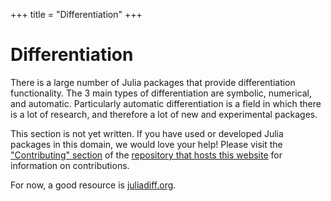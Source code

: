 +++
title = "Differentiation"
+++

# Differentiation
There is a large number of Julia packages that provide differentiation functionality. The 3 main types of differentiation are symbolic, numerical, and automatic. Particularly automatic differentiation is a field in which there is a lot of research, and therefore a lot of new and experimental packages.

This section is not yet written. If you have used or developed Julia packages in this domain, we would love your help! Please visit the ["Contributing" section](https://github.com/JuliaPackageComparisons/JuliaPackageComparisons.github.io#contributing) of the [repository that hosts this website](https://github.com/JuliaPackageComparisons/JuliaPackageComparisons.github.io) for information on contributions.

For now, a good resource is [juliadiff.org](https://juliadiff.org/).